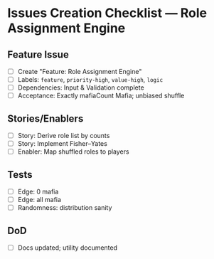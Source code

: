# Issues Creation Checklist — Role Assignment Engine

## Feature Issue
- [ ] Create "Feature: Role Assignment Engine"
- [ ] Labels: `feature`, `priority-high`, `value-high`, `logic`
- [ ] Dependencies: Input & Validation complete
- [ ] Acceptance: Exactly mafiaCount Mafia; unbiased shuffle

## Stories/Enablers
- [ ] Story: Derive role list by counts
- [ ] Story: Implement Fisher–Yates
- [ ] Enabler: Map shuffled roles to players

## Tests
- [ ] Edge: 0 mafia
- [ ] Edge: all mafia
- [ ] Randomness: distribution sanity

## DoD
- [ ] Docs updated; utility documented
